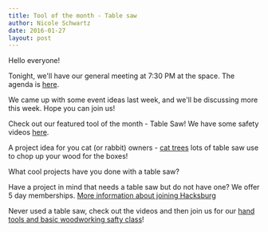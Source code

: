```yaml
---
title: Tool of the month - Table saw
author: Nicole Schwartz
date: 2016-01-27
layout: post
---
```


Hello everyone! 

Tonight, we'll have our general meeting at 7:30 PM at the space. The agenda is [here](https://wiki.hacksburg.org/meetings:2016-01-26_general_meeting). 

We came up with some event ideas last week, and we'll be discussing more this week. Hope you can join us!

Check out our featured tool of the month - Table Saw! We have some safety videos [here](https://wiki.hacksburg.org/tools:woodworking).

A project idea for you cat (or rabbit) owners - [cat trees](http://www.meow-cat.com/2013/02/cat-tree-diy-tutorial-making-homemade.html) lots of table saw use to chop up your wood for the boxes!

What cool projects have you done with a table saw?

Have a project in mind that needs a table saw but do not have one? We offer 5 day memberships. [More information about joining Hacksburg](http://hacksburg.org/join.html)

Never used a table saw, check out the videos and then join us for our [hand tools and basic woodworking safty class](https://wiki.hacksburg.org/hand_tools_and_basic_woodworking_safety)!
